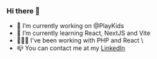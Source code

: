 ### Hi there 👋

- 🔭 I’m currently working on @PlayKids
- 🌱 I’m currently learning React, NextJS and Vite
- 👨🏻‍💻 I've been working with PHP and React \
- 📪 You can contact me at my [LinkedIn](https://www.linkedin.com/in/ismaelmfreitas/)
